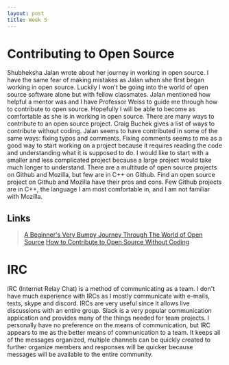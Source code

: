 ```yaml
---
layout: post
title: Week 5
---
```


# Contributing to Open Source

Shubheksha Jalan wrote about her journey in working in open source. I have the same fear of making mistakes as Jalan when she first began working in open source. Luckily I won't be going into the world of open source software alone but with fellow classmates. Jalan mentioned how helpful a mentor was and I have Professor Weiss to guide me through how to contribute to open source. Hopefully I will be able to become as comfortable as she is in working in open source. There are many ways to contribute to an open source project. Craig Buchek gives a list of ways to contribute without coding. Jalan seems to have contributed in some of the same ways: fixing typos and comments. Fixing comments seems to me as a good way to start working on a project because it requires reading the code and understanding what it is supposed to do. I would like to start with a smaller and less complicated project because a large project would take much longer to understand. There are a multitude of open source projects on Github and Mozilla, but few are in C++ on Github. Find an open source project on Github and Mozilla have their pros and cons. Few Github projects are in C++, the language I am most comfortable in, and I am not familiar with Mozilla.

## Links
> [A Beginner's Very Bumpy Journey Through The World of Open Source](https://medium.freecodecamp.org/a-beginners-very-bumpy-journey-through-the-world-of-open-source-4d108d540b39)
> [How to Contribute to Open Source Without Coding](https://icontribute.wordpress.com/how-to-contribute-to-open-source-without-coding/)

# IRC
IRC (Internet Relay Chat) is a method of communicating as a team. I don't have much experience with IRCs as I mostly communicate with e-mails, texts, skype and discord. IRCs are very useful since it allows live discussions with an entire group. Slack is a very popular communication application and provides many of the things needed for team projects. I personally have no preference on the means of communication, but IRC appears to me as the better means of communication to a team. It keeps all of the messages organized, multiple channels can be quickly created to further organize members and responses will be quicker because messages will be available to the entire community.



